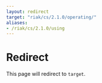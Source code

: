 ```yaml
---
layout: redirect
target: "riak/cs/2.1.0/operating/"
aliases:
- /riak/cs/2.1.0/using
---
```


# Redirect

This page will redirect to `target`.

